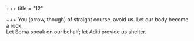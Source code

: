 +++
title = "12"

+++
You (arrow, though) of straight course, avoid us. Let our body become  a rock.  
Let Soma speak on our behalf; let Aditi provide us shelter.  